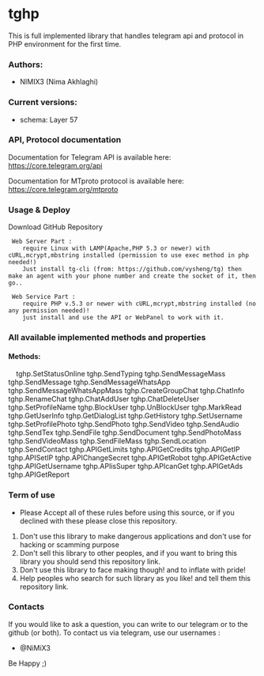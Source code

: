 # tghp

This is full implemented library that handles telegram api and protocol in PHP environment for the first time.


### Authors:

- NIMIX3 (Nima Akhlaghi)




### Current versions:

- schema: Layer 57




### API, Protocol documentation

Documentation for Telegram API is available here: https://core.telegram.org/api

Documentation for MTproto protocol is available here: https://core.telegram.org/mtproto




### Usage & Deploy

Download GitHub Repository

     Web Server Part : 
        require Linux with LAMP(Apache,PHP 5.3 or newer) with cURL,mcrypt,mbstring installed (permission to use exec method in php needed!)
        Just install tg-cli (from: https://github.com/vysheng/tg) then make an agent with your phone number and create the socket of it, then go..
     
     Web Service Part :
        require PHP v.5.3 or newer with cURL,mcrypt,mbstring installed (no any permission needed)!
        just install and use the API or WebPanel to work with it.



### All available implemented methods and properties
	
#### Methods:

     tghp.SetStatusOnline
     tghp.SendTyping
     tghp.SendMessageMass
     tghp.SendMessage
     tghp.SendMessageWhatsApp
     tghp.SendMessageWhatsAppMass
     tghp.CreateGroupChat
     tghp.ChatInfo
     tghp.RenameChat
     tghp.ChatAddUser
     tghp.ChatDeleteUser
     tghp.SetProfileName
     tghp.BlockUser
     tghp.UnBlockUser
     tghp.MarkRead
     tghp.GetUserInfo
     tghp.GetDialogList
     tghp.GetHistory
     tghp.SetUsername
     tghp.SetProfilePhoto
     tghp.SendPhoto
     tghp.SendVideo
     tghp.SendAudio
     tghp.SendTex
     tghp.SendFile
     tghp.SendDocument
     tghp.SendPhotoMass
     tghp.SendVideoMass
     tghp.SendFileMass
     tghp.SendLocation
     tghp.SendContact
     tghp.APIGetLimits
     tghp.APIGetCredits
     tghp.APIGetIP
     tghp.APISetIP
     tghp.APIChangeSecret
     tghp.APIGetRobot
     tghp.APIGetActive
     tghp.APIGetUsername
     tghp.APIisSuper
     tghp.APIcanGet
     tghp.APIGetAds
     tghp.APIGetReport
     
### Term of use
- Please Accept all of these rules before using this source, or if you declined with these please close this repository.

1. Don't use this library to make dangerous applications and don't use for hacking or scamming purpose
2. Don't sell this library to other peoples, and if you want to bring this library you should send this repository link.
3. Don't use this library to face making though! and to inflate with pride!
4. Help peoples who search for such library as you like! and tell them this repository link.


### Contacts 

If you would like to ask a question, you can write to our telegram or to the github (or both). To contact us via telegram, use our usernames :  
- @NiMiX3


Be Happy  ;)
